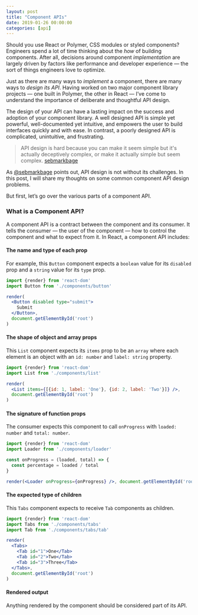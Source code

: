 ```yaml
---
layout: post
title: "Component APIs"
date: 2019-01-26 00:00:00
categories: [api]
---
```


Should you use React or Polymer, CSS modules or styled components?  Engineers spend a lot of time thinking about the _how_ of building components. After all, decisions around component _implementation_ are largely driven by factors like performance and developer experience — the sort of things engineers love to optimize.

Just as there are many ways to _implement_ a component, there are many ways to _design its API_. Having worked on two major component library projects — one built in Polymer, the other in React — I’ve come to understand the importance of deliberate and thoughtful API design.

The design of your API can have a lasting impact on the success and adoption of your component library. A well designed API is simple yet powerful, well-documented yet intuitive, and empowers the user to build interfaces quickly and with ease. In contrast, a poorly designed API is complicated, unintuitive, and frustrating.

> API design is hard because you can make it seem simple but it's actually deceptively complex, or make it actually simple but seem complex.
[sebmarkbage](https://twitter.com/sebmarkbage/status/728433349337841665)

As [@sebmarkbage](https://twitter.com/sebmarkbage) points out, API design is not without its challenges. In this post, I will share my thoughts on some common component API design problems.

But first, let’s go over the various parts of a component API.

### What is a Component API?

A component API is a contract between the component and its consumer. It tells the consumer — the user of the component — how to control the component and what to expect from it. In React, a component API includes:

#### The name and type of each prop

For example, this `Button` component expects a `boolean` value for its `disabled` prop and a `string` value for its `type` prop.

```jsx
import {render} from 'react-dom'
import Button from './components/button'

render(
  <Button disabled type="submit">
    Submit
  </Button>,
  document.getElementById('root')
)
```

#### The shape of object and array props

This `List` component expects its `items` prop to be an `array` where each element is an object with an `id: number` and `label: string` property.

```jsx
import {render} from 'react-dom'
import List from './components/list'

render(
  <List items={[{id: 1, label: 'One'}, {id: 2, label: 'Two'}]} />,
  document.getElementById('root')
)
```

#### The signature of function props

The consumer expects this component to call `onProgress` with `loaded: number` and `total: number`.

```jsx
import {render} from 'react-dom'
import Loader from './components/loader'

const onProgress = (loaded, total) => {
  const percentage = loaded / total
}

render(<Loader onProgress={onProgress} />, document.getElementById('root'))
```

#### The expected type of children

This `Tabs` component expects to receive `Tab` components as children.

```jsx
import {render} from 'react-dom'
import Tabs from './components/tabs'
import Tab from './components/tabs/tab'

render(
  <Tabs>
    <Tab id="1">One</Tab>
    <Tab id="2">Two</Tab>
    <Tab id="3">Three</Tab>
  </Tabs>,
  document.getElementById('root')
)
```

#### Rendered output

Anything rendered by the component should be considered part of its API.


